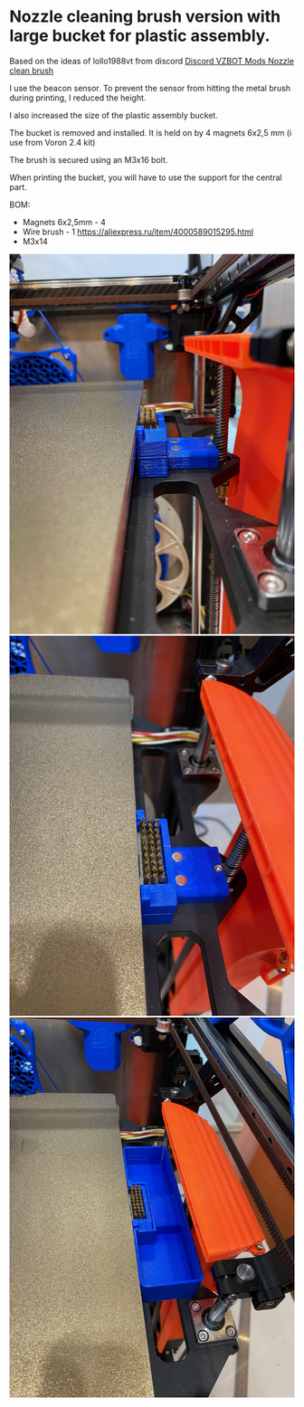 # Nozzle cleaning brush version with large bucket for plastic assembly. 
Based on the ideas of lollo1988vt from discord <a href="https://discord.com/channels/829828765512106054/1116789432108982342">Discord VZBOT Mods Nozzle clean brush</a>

I use the beacon sensor. To prevent the sensor from hitting the metal brush during printing, I reduced the height.

I also increased the size of the plastic assembly bucket.

The bucket is removed and installed. It is held on by 4 magnets 6х2,5 mm (i use from Voron 2.4 kit)

The brush is secured using an M3x16 bolt.

When printing the bucket, you will have to use the support for the central part.

BOM:
- Magnets 6x2,5mm - 4
- Wire brush - 1 <a>https://aliexpress.ru/item/4000589015295.html</a>
- M3x14

<img width="1024" alt="image" src="https://github.com/deflord/VzBoT-UserMods/blob/bb4de4eed61a959f50efe0a58ba3c59a44f8278d/Nozzle_clean_with_bucket/Gallery/IMG_4712.jpeg">
<img width="1024" alt="image" src="https://github.com/deflord/VzBoT-UserMods/blob/bb4de4eed61a959f50efe0a58ba3c59a44f8278d/Nozzle_clean_with_bucket/Gallery/IMG_4713.jpeg">
<img width="1024" alt="image" src="https://github.com/deflord/VzBoT-UserMods/blob/bb4de4eed61a959f50efe0a58ba3c59a44f8278d/Nozzle_clean_with_bucket/Gallery/IMG_4714.jpeg">
